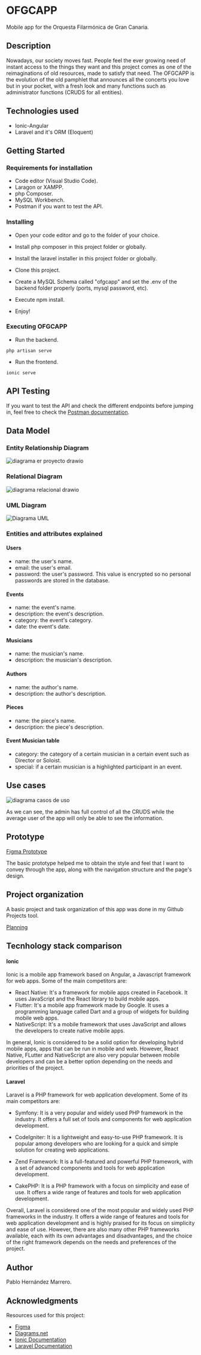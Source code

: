 # OFGCAPP

Mobile app for the Orquesta Filarmónica de Gran Canaria.

## Description

Nowadays, our society moves fast. People feel the ever growing need of instant access to the things they want and this project comes as 
one of the reimaginations of old resources, made to satisfy that need. The OFGCAPP is the evolution of the old pamphlet that announces 
all the concerts you love but in your pocket, with a fresh look and many functions such as administrator functions (CRUDS for all entities).

## Technologies used
* Ionic-Angular
* Laravel and it's ORM (Eloquent)


## Getting Started

### Requirements for installation

* Code editor (Visual Studio Code).
* Laragon or XAMPP.
* php Composer.
* MySQL Workbench.
* Postman if you want to test the API.

### Installing

* Open your code editor and go to the folder of your choice.

* Install php composer in this project folder or globally.

* Install the laravel installer in this project folder or globally.

* Clone this project.

* Create a MySQL Schema called "ofgcapp" and set the .env of the backend folder properly (ports, mysql password, etc).

* Execute npm install.

* Enjoy!

### Executing OFGCAPP

* Run the backend.
```
php artisan serve
```
* Run the frontend.
```
ionic serve
```
## API Testing
If you want to test the API and check the different endpoints before jumping in, feel free to check the 
[Postman documentation](https://documenter.getpostman.com/view/23478629/2s8YzZPe45).

## Data Model

### Entity Relationship Diagram
![diagrama er proyecto drawio](https://user-images.githubusercontent.com/56371021/208326724-0597ff0f-e288-42cf-b982-084e0e7176af.png)
### Relational Diagram
![diagrama relacional drawio](https://user-images.githubusercontent.com/56371021/208326733-70f8e832-52a5-4000-9540-ecc869852e59.png)
### UML Diagram
![Diagrama UML](https://user-images.githubusercontent.com/56371021/208326738-f4d4c430-5c53-4079-979a-3f104483523d.png)
### Entities and attributes explained
#### Users
* name: the user's name.
* email: the user's email.
* password: the user's password. This value is encrypted so no personal passwords are stored in the database.
#### Events
* name: the event's name.
* description: the event's description.
* category: the event's category.
* date: the event's date.
#### Musicians
* name: the musician's name.
* description: the musician's description.
#### Authors
* name: the author's name.
* description: the author's description.
#### Pieces
* name: the piece's name.
* description: the piece's description.
#### Event Musician table
* category: the category of a certain musician in a certain event such as Director or Soloist.
* special: if a certain musician is a highlighted participant in an event.
## Use cases
![diagrama casos de uso](https://user-images.githubusercontent.com/56371021/208329978-29a8def0-6bee-4ff3-9f60-0a5a108ba3d5.png)

As we can see, the admin has full control of all the CRUDS while the average user of the app will only be able to see the information.
## Prototype
[Figma Prototype](https://www.figma.com/file/CR9ft732P6DSkdf3yY9DKT/Untitled?node-id=1%3A2&t=t63D9M46tMqHRbyB-1)

The basic prototype helped me to obtain the style and feel that I want to convey through the app,
along with the navigation structure and the page's design.

## Project organization

A basic project and task organization of this app was done in my Github Projects tool.

[Planning](https://github.com/users/PabloHern/projects/1)
## Tecnhology stack comparison
#### Ionic 
Ionic is a mobile app framework based on Angular, a Javascript framework for web apps.
Some of the main competitors are:
* React Native: It's a framework for mobile apps created in Facebook. It uses JavaScript and the React library to build mobile apps.
* Flutter: It's a mobile app framework made by Google. It uses a programming language called Dart and a group of widgets for building mobile web apps.
* NativeScript: It's a mobile framework that uses JavaScript and allows the developers to create native mobile apps.

In general, Ionic is considered to be a solid option for developing hybrid mobile apps, apps that can be run in mobile and web. However, React Native, FLutter and NativeScript are also very popular between mobile developers and can be a better option depending on the needs and priorities of the project.
#### Laravel

Laravel is a PHP framework for web application development. Some of its main competitors are:

* Symfony: It is a very popular and widely used PHP framework in the industry. It offers a full set of tools and components for web application development.

* CodeIgniter: It is a lightweight and easy-to-use PHP framework. It is popular among developers who are looking for a quick and simple solution for creating web applications.

* Zend Framework: It is a full-featured and powerful PHP framework, with a set of advanced components and tools for web application development.

* CakePHP: It is a PHP framework with a focus on simplicity and ease of use. It offers a wide range of features and tools for web application development.

Overall, Laravel is considered one of the most popular and widely used PHP frameworks in the industry. It offers a wide range of features and tools for web application development and is highly praised for its focus on simplicity and ease of use. However, there are also many other PHP frameworks available, each with its own advantages and disadvantages, and the choice of the right framework depends on the needs and preferences of the project.
## Author

Pablo Hernández Marrero.


## Acknowledgments

Resources used for this project:
* [Figma](https://www.figma.com/)
* [Diagrams.net](https://www.diagrams.net/)
* [Ionic Documentation](https://ionicframework.com/docs/)
* [Laravel Documentation](https://laravel.com/docs/9.x)
